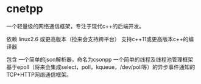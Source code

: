 # cnetpp
一个轻量级的网络通信框架，专注于现代c++的后端开发。

依赖
  linux2.6 或更高版本（捡来会支持跨平台）
  支持c++11或更高版本c++的编译器

包含
  一个简单的json解析器，命名为csonpp
  一个简单的线程及线程池管理框架
  基于epoll（将来会集成select，poll，kqueue，/dev/poll等）的异步事件通知的TCP+HTTP网络通信框架。
  

